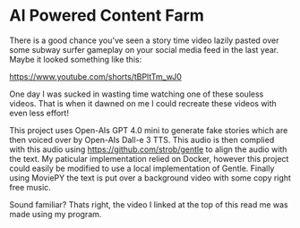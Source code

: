 # AI Powered Content Farm

There is a good chance you've seen a story time video lazily pasted over some subway surfer gameplay on your social media feed in the last year. Maybe it looked something like this:

https://www.youtube.com/shorts/tBPltTm_wJ0

One day I was sucked in wasting time watching one of these souless videos. That is when it dawned on me I could recreate these videos with even less effort!

This project uses Open-AIs GPT 4.0 mini to generate fake stories which are then voiced over by Open-AIs Dall-e 3 TTS. This audio is then complied with this audio using https://github.com/strob/gentle to align the audio with the text. My paticular implementation relied on Docker, however this project could easily be modified to use a local implementation of Gentle. Finally using MoviePY the text is put over a background video with some copy right free music.

Sound familiar? Thats right, the video I linked at the top of this read me was made using my program.
